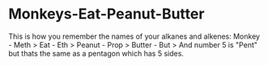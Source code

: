 # Monkeys-Eat-Peanut-Butter
This is how you remember the names of your alkanes and alkenes:
Monkey - Meth >
Eat - Eth >
Peanut - Prop >
Butter - But >
And number 5 is "Pent" but thats the same as a pentagon which has 5 sides.

